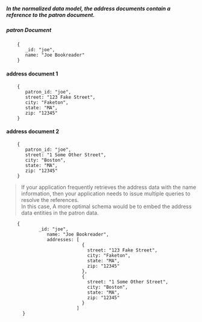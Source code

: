 ##### In the normalized data model, the address documents contain a reference to the patron document.


##### patron Document

        {
           _id: "joe",
           name: "Joe Bookreader"
        }

#### address document 1
        {
           patron_id: "joe",
           street: "123 Fake Street",
           city: "Faketon",
           state: "MA",
           zip: "12345"
        }


#### address document 2
        {
           patron_id: "joe",
           street: "1 Some Other Street",
           city: "Boston",
           state: "MA",
           zip: "12345"
        }
        
        
>   If your application frequently retrieves the address data with the name information, 
then your application needs to issue multiple queries to resolve the references.  
In this case, A more optimal schema would be to embed the address data entities in the patron data. 



        {
                _id: "joe",
                   name: "Joe Bookreader",
                   addresses: [
                                {
                                  street: "123 Fake Street",
                                  city: "Faketon",
                                  state: "MA",
                                  zip: "12345"
                                },
                                {
                                  street: "1 Some Other Street",
                                  city: "Boston",
                                  state: "MA",
                                  zip: "12345"
                                }
                              ]
          }
